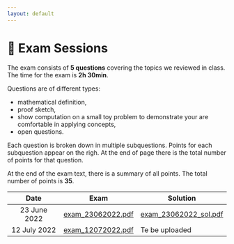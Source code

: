 ```yaml
---
layout: default
---
```


# 📖 Exam Sessions <a name="material"></a>

The exam consists of **5 questions** covering the topics we reviewed in class.
The time for the exam is **2h 30min**.

Questions are of different types: 
- mathematical definition, 
- proof sketch, 
- show computation on a small toy problem to demonstrate your are comfortable in applying concepts, 
- open questions. 

Each question is broken down in multiple subquestions.
Points for each subquestion appear on the righ. 
At the end of page there is the total number of points for that question.

At the end of the exam text, there is a summary of all points. The total number of points is **35**.


|   **Date**   	| **Exam** 	| **Solution** 	|
|:------------:	|----------	|--------------	|
| 23 June 2022 	|  [exam_23062022.pdf](https://github.com/iacopomasi/AI-ML-Unit-2-2022/blob/main/course/16_exam_23062022/exam_23062022.pdf)        	| [exam_23062022_sol.pdf](https://github.com/iacopomasi/AI-ML-Unit-2-2022/blob/main/course/16_exam_23062022/exam_23062022_solution_sketch.pdf)              	|
| 12 July 2022 	|  [exam_12072022.pdf](https://github.com/iacopomasi/AI-ML-Unit-2-2022/blob/main/course/17_exam_12072022/exam_12072022.pdf)        	|  Te be uploaded 	|